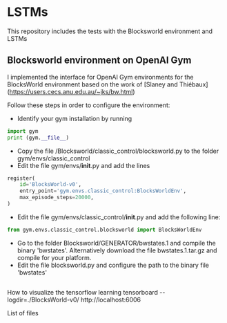 # LSTMs
This repository includes the tests with the Blocksworld environment and LSTMs

## Blocksworld environment on OpenAI Gym
I implemented the interface for OpenAI Gym environments for the BlocksWorld environment based on the work of [Slaney and Thiébaux] (https://users.cecs.anu.edu.au/~jks/bw.html)

Follow these steps in order to configure the environment:
- Identify your gym installation by running 
```python
import gym
print (gym.__file__)
```
- Copy the file /Blocksworld/classic_control/blocksworld.py to the folder gym/envs/classic_control
- Edit the file gym/envs/__init__.py and add the lines
```python
register(
    id='BlocksWorld-v0',
    entry_point='gym.envs.classic_control:BlocksWorldEnv',
    max_episode_steps=20000,
)
```
- Edit the file gym/envs/classic_control/__init__.py and add the following line:
```python
from gym.envs.classic_control.blocksworld import BlocksWorldEnv
```

- Go to the folder Blocksworld/GENERATOR/bwstates.1 and compile the binary 'bwstates'. Alternatively download the file bwstates.1.tar.gz and compile for your platform.
- Edit the file blocksworld.py and configure the path to the binary file 'bwstates' 


##


How to visualize the tensorflow learning
tensorboard --logdir=./BlocksWorld-v0/
http://localhost:6006


List of files

